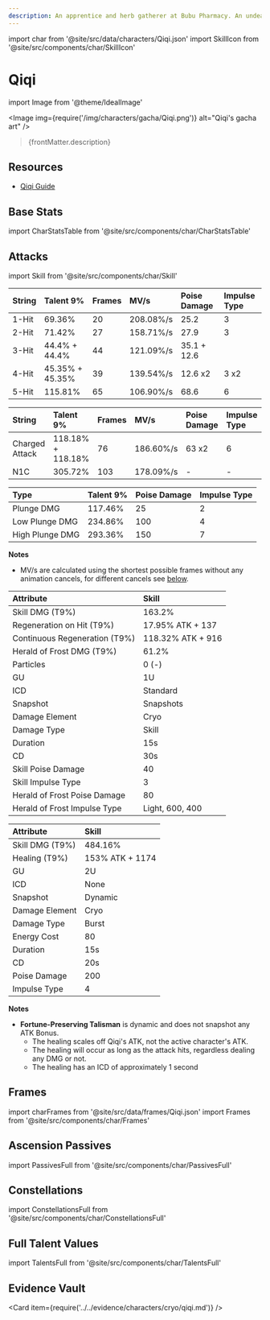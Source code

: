 ```yaml
---
description: An apprentice and herb gatherer at Bubu Pharmacy. An undead with a bone-white complexion, she seldom has much in the way of words or emotion.
---
```


import char from '@site/src/data/characters/Qiqi.json'
import SkillIcon from '@site/src/components/char/SkillIcon'

# Qiqi

import Image from '@theme/IdealImage'

<Image img={require('/img/characters/gacha/Qiqi.png')} alt="Qiqi's gacha art" />
<blockquote>{frontMatter.description}</blockquote>

## Resources

* [Qiqi Guide](https://keqingmains.com/qiqi/)

## Base Stats

import CharStatsTable from '@site/src/components/char/CharStatsTable'

<CharStatsTable char={char} />

## Attacks

import Skill from '@site/src/components/char/Skill'

<Tabs>
<TabItem value='na' label='Normal Attacks'>
<SkillIcon char={char} skill='na' />
<div class='talent-columns'>
<Skill char={char} skill='na' sectionFilter='Normal Attack' />

| String | Talent 9%       | Frames | MV/s      | Poise Damage | Impulse Type |
| :----- | :-------------- | :----- | :-------- | :----------- | :----------- |
| 1-Hit  | 69.36%          | 20     | 208.08%/s | 25.2         | 3            |
| 2-Hit  | 71.42%          | 27     | 158.71%/s | 27.9         | 3            |
| 3-Hit  | 44.4% + 44.4%   | 44     | 121.09%/s | 35.1 + 12.6  |              |
| 4-Hit  | 45.35% + 45.35% | 39     | 139.54%/s | 12.6 x2      | 3 x2         |
| 5-Hit  | 115.81%         | 65     | 106.90%/s | 68.6         | 6            |

</div>
<div class='talent-columns'>
<Skill char={char} skill='na' sectionFilter='Charged Attack' />

| String         | Talent 9%         | Frames | MV/s      | Poise Damage | Impulse Type |
| :------------- | :---------------- | :----- | :-------- | :----------- | :----------- |
| Charged Attack | 118.18% + 118.18% | 76     | 186.60%/s | 63 x2        | 6            |
| N1C            | 305.72%           | 103    | 178.09%/s | -            | -            |

</div>
<div class='talent-columns'>
<Skill char={char} skill='na' sectionFilter='Plunging Attack' />

| Type            | Talent 9% | Poise Damage | Impulse Type |
| :-------------- | :-------- | :----------- | :----------- |
| Plunge DMG      | 117.46%   | 25           | 2            |
| Low Plunge DMG  | 234.86%   | 100          | 4            |
| High Plunge DMG | 293.36%   | 150          | 7            |

</div>

**Notes**

* MV/s are calculated using the shortest possible frames without any animation cancels, for different cancels see [below](#frames).

</TabItem>

<TabItem value='e' label='Skill'>
<SkillIcon char={char} skill='e' />
<div class='talent-columns'>
<Skill char={char} skill='e' />

| Attribute                       | Skill             |
| :------------------------------ | :---------------- |
| Skill DMG \(T9%\)               | 163.2%            |
| Regeneration on Hit \(T9%\)     | 17.95% ATK + 137  |
| Continuous Regeneration \(T9%\) | 118.32% ATK + 916 |
| Herald of Frost DMG \(T9%\)     | 61.2%             |
| Particles                       | 0 \(-\)           |
| GU                              | 1U                |
| ICD                             | Standard          |
| Snapshot                        | Snapshots         |
| Damage Element                  | Cryo              |
| Damage Type                     | Skill             |
| Duration                        | 15s               |
| CD                              | 30s               |
| Skill Poise Damage              | 40                |
| Skill Impulse Type              | 3                 |
| Herald of Frost Poise Damage    | 80                |
| Herald of Frost Impulse Type    | Light, 600, 400   |

</div>
</TabItem>

<TabItem value='q' label='Burst'>
<SkillIcon char={char} skill='q' />
<div class='talent-columns'>
<Skill char={char} skill='q'/>

| Attribute         | Skill           |
| :---------------- | :-------------- |
| Skill DMG \(T9%\) | 484.16%         |
| Healing \(T9%\)   | 153% ATK + 1174 |
| GU                | 2U              |
| ICD               | None            |
| Snapshot          | Dynamic         |
| Damage Element    | Cryo            |
| Damage Type       | Burst           |
| Energy Cost       | 80              |
| Duration          | 15s             |
| CD                | 20s             |
| Poise Damage      | 200             |
| Impulse Type      | 4               |

</div>

**Notes**

* **Fortune-Preserving Talisman** is dynamic and does not snapshot any ATK Bonus.
  * The healing scales off Qiqi's ATK, not the active character's ATK.
  * The healing will occur as long as the attack hits, regardless dealing any DMG or not.
  * The healing has an ICD of approximately 1 second

</TabItem>
</Tabs>

## Frames

import charFrames from '@site/src/data/frames/Qiqi.json'
import Frames from '@site/src/components/char/Frames'

<Frames data={charFrames} />

## Ascension Passives

import PassivesFull from '@site/src/components/char/PassivesFull'

<PassivesFull char={char} />

## Constellations

import ConstellationsFull from '@site/src/components/char/ConstellationsFull'

<ConstellationsFull char={char} />

## Full Talent Values

import TalentsFull from '@site/src/components/char/TalentsFull'

<TalentsFull char={char} />

## Evidence Vault

<Card item={require('../../evidence/characters/cryo/qiqi.md')} />

